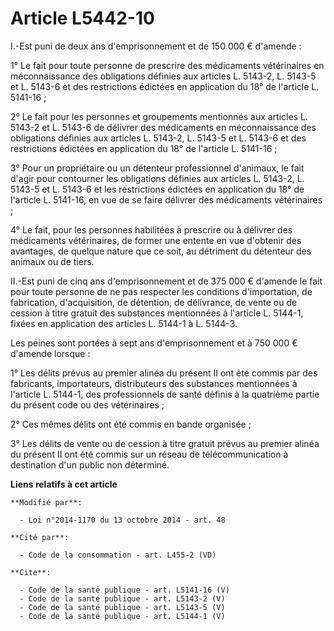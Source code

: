 # Article L5442-10

I.-Est puni de deux ans d'emprisonnement et de 150 000 € d'amende : 

1° Le fait pour toute personne de prescrire des médicaments vétérinaires en méconnaissance des obligations définies aux
articles L. 5143-2, L. 5143-5 et L. 5143-6 et des restrictions édictées en application du 18° de l'article L. 5141-16 ; 

2° Le fait pour les personnes et groupements mentionnés aux articles L. 5143-2 et L. 5143-6 de délivrer des médicaments en
méconnaissance des obligations définies aux articles L. 5143-2, L. 5143-5 et L. 5143-6 et des restrictions édictées en
application du 18° de l'article L. 5141-16 ; 

3° Pour un propriétaire ou un détenteur professionnel d'animaux, le fait d'agir pour contourner les obligations définies aux
articles L. 5143-2, L. 5143-5 et L. 5143-6 et les restrictions édictées en application du 18° de l'article L. 5141-16, en vue
de se faire délivrer des médicaments vétérinaires ; 

4° Le fait, pour les personnes habilitées à prescrire ou à délivrer des médicaments vétérinaires, de former une entente en
vue d'obtenir des avantages, de quelque nature que ce soit, au détriment du détenteur des animaux ou de tiers. 

II.-Est puni de cinq ans d'emprisonnement et de 375 000 € d'amende le fait pour toute personne de ne pas respecter les
conditions d'importation, de fabrication, d'acquisition, de détention, de délivrance, de vente ou de cession à titre gratuit
des substances mentionnées à l'article L. 5144-1, fixées en application des articles L. 5144-1 à L. 5144-3.

Les peines sont portées à sept ans d'emprisonnement et à 750 000 € d'amende lorsque : 

1° Les délits prévus au premier alinéa du présent II ont été commis par des fabricants, importateurs, distributeurs des
substances mentionnées à l'article L. 5144-1, des professionnels de santé définis à la quatrième partie du présent code ou
des vétérinaires ; 

2° Ces mêmes délits ont été commis en bande organisée ; 

3° Les délits de vente ou de cession à titre gratuit prévus au premier alinéa du présent II ont été commis sur un réseau de
télécommunication à destination d'un public non déterminé.

**Liens relatifs à cet article**

	**Modifié par**:

	  - Loi n°2014-1170 du 13 octobre 2014 - art. 48

	**Cité par**:

	  - Code de la consommation - art. L455-2 (VD)

	**Cite**:

	  - Code de la santé publique - art. L5141-16 (V)
	  - Code de la santé publique - art. L5143-2 (V)
	  - Code de la santé publique - art. L5143-5 (V)
	  - Code de la santé publique - art. L5144-1 (V)
